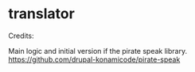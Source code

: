 # translator

Credits:

Main logic and initial version if the pirate speak library.
https://github.com/drupal-konamicode/pirate-speak
